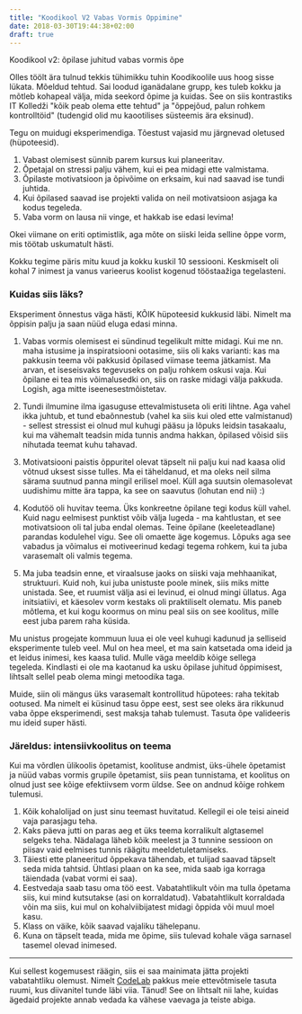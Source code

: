 ```yaml
---
title: "Koodikool V2 Vabas Vormis Oppimine"
date: 2018-03-30T19:44:38+02:00
draft: true
---
```


Koodikool v2: õpilase juhitud vabas vormis õpe

Olles töölt ära tulnud tekkis tühimikku tuhin Koodikoolile uus hoog sisse lükata. Mõeldud tehtud. Sai loodud iganädalane grupp, kes tuleb kokku ja mõtleb kohapeal välja, mida seekord õpime ja kuidas. See on siis kontrastiks IT Kolledži "kõik peab olema ette tehtud" ja "õppejõud, palun rohkem kontrolltöid" (tudengid olid mu kaootilises süsteemis ära eksinud).

Tegu on muidugi eksperimendiga. Tõestust vajasid mu järgnevad oletused (hüpoteesid).

1. Vabast olemisest sünnib parem kursus kui planeeritav.
2. Õpetajal on stressi palju vähem, kui ei pea midagi ette valmistama.
3. Õpilaste motivatsioon ja õpivõime on erksaim, kui nad saavad ise tundi juhtida.
4. Kui õpilased saavad ise projekti valida on neil motivatsioon asjaga ka kodus tegeleda.
5. Vaba vorm on lausa nii vinge, et hakkab ise edasi levima!

Okei viimane on eriti optimistlik, aga mõte on siiski leida selline õppe vorm, mis töötab uskumatult hästi.

Kokku tegime päris mitu kuud ja kokku kuskil 10 sessiooni. Keskmiselt oli kohal 7 inimest ja vanus varieerus koolist kogenud tööstaažiga tegelasteni.

### Kuidas siis läks?

Eksperiment õnnestus väga hästi, KÕIK hüpoteesid kukkusid läbi. Nimelt ma õppisin palju ja saan nüüd eluga edasi minna.

1. Vabas vormis olemisest ei sündinud tegelikult mitte midagi. Kui me nn. maha istusime ja inspiratsiooni ootasime, siis oli kaks varianti: kas ma pakkusin teema või pakkusid õpilased viimase teema jätkamist. Ma arvan, et iseseisvaks tegevuseks on palju rohkem oskusi vaja. Kui õpilane ei tea mis võimalusedki on, siis on raske midagi välja pakkuda. Logish, aga mitte iseenesestmõistetav.

2. Tundi ilmumine ilma igasuguse ettevalmistuseta oli eriti lihtne. Aga vahel ikka juhtub, et tund ebaõnnestub (vahel ka siis kui oled ette valmistanud) - sellest stressist ei olnud mul kuhugi pääsu ja lõpuks leidsin tasakaalu, kui ma vähemalt teadsin mida tunnis andma hakkan, õpilased võisid siis nihutada teemat kuhu tahavad.

3. Motivatsiooni paistis õppuritel olevat täpselt nii palju kui nad kaasa olid võtnud uksest sisse tulles. Ma ei täheldanud, et ma oleks neil silma särama suutnud panna mingil erilisel moel. Küll aga suutsin olemasolevat uudishimu mitte ära tappa, ka see on saavutus (lohutan end nii) :)

4. Kodutöö oli huvitav teema. Üks konkreetne õpilane tegi kodus küll vahel. Kuid nagu eelmisest punktist võib välja lugeda - ma kahtlustan, et see motivatsioon oli tal juba endal olemas. Teine õpilane (keeleteadlane) parandas kodulehel vigu. See oli omaette äge kogemus. Lõpuks aga see vabadus ja võimalus ei motiveerinud kedagi tegema rohkem, kui ta juba varasemalt oli valmis tegema.

5. Ma juba teadsin enne, et viraalsuse jaoks on siiski vaja mehhaanikat, struktuuri. Kuid noh, kui juba unistuste poole minek, siis miks mitte unistada. See, et ruumist välja asi ei levinud, ei olnud mingi üllatus. Aga initsiatiivi, et käesolev vorm kestaks oli praktiliselt olematu. Mis paneb mõtlema, et kui kogu koormus on minu peal siis on see koolitus, mille eest juba parem raha küsida.

Mu unistus progejate kommuun luua ei ole veel kuhugi kadunud ja selliseid eksperimente tuleb veel. Mul on hea meel, et ma sain katsetada oma ideid ja et leidus inimesi, kes kaasa tulid. Mulle väga meeldib kõige sellega tegeleda. Kindlasti ei ole ma kaotanud ka usku õpilase juhitud õppimisest, lihtsalt sellel peab olema mingi metoodika taga.

Muide, siin oli mängus üks varasemalt kontrollitud hüpotees: raha tekitab ootused. Ma nimelt ei küsinud tasu õppe eest, sest see oleks ära rikkunud vaba õppe eksperimendi, sest maksja tahab tulemust. Tasuta õpe valideeris mu ideid super hästi.

### Järeldus: intensiivkoolitus on teema

Kui ma võrdlen ülikoolis õpetamist, koolituse andmist, üks-ühele õpetamist ja nüüd vabas vormis grupile õpetamist, siis pean tunnistama, et koolitus on olnud just see kõige efektiivsem vorm üldse. See on andnud kõige rohkem tulemusi.

1. Kõik kohalolijad on just sinu teemast huvitatud. Kellegil ei ole teisi aineid vaja parasjagu teha.
1. Kaks päeva jutti on paras aeg et üks teema korralikult algtasemel selgeks teha. Nädalaga läheb kõik meelest ja 3 tunnine sessioon on piisav vaid eelmises tunnis räägitu meeldetuletamiseks.
1. Täiesti ette planeeritud õppekava tähendab, et tulijad saavad täpselt seda mida tahtsid. Ühtlasi plaan on ka see, mida saab iga korraga täiendada (vabat vormi ei saa).
1. Eestvedaja saab tasu oma töö eest. Vabatahtlikult võin ma tulla õpetama siis, kui mind kutsutakse (asi on korraldatud). Vabatahtlikult korraldada võin ma siis, kui mul on kohalviibijatest midagi õppida või muul moel kasu.
1. Klass on väike, kõik saavad vajaliku tähelepanu.
1. Kuna on täpselt teada, mida me õpime, siis tulevad kohale väga sarnasel tasemel olevad inimesed.

---

Kui sellest kogemusest räägin, siis ei saa mainimata jätta projekti vabatahtliku olemust. Nimelt [CodeLab]() pakkus meie ettevõtmisele tasuta ruumi, kus diivanitel tunde läbi viia. Tänud! See on lihtsalt nii lahe, kuidas ägedaid projekte annab vedada ka vähese vaevaga ja teiste abiga.